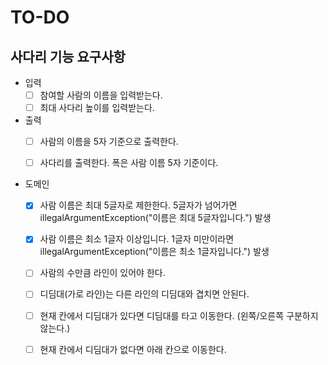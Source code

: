 # TO-DO

## 사다리 기능 요구사항

- 입력
    - [ ] 참여할 사람의 이름을 입력받는다. 
    - [ ] 최대 사다리 높이를 입력받는다.
    
- 출력
    - [ ] 사람의 이름을 5자 기준으로 출력한다.
    - [ ] 사다리를 출력한다. 폭은 사람 이름 5자 기준이다.
  
    
- 도메인
    - [x] 사람 이름은 최대 5글자로 제한한다. 5글자가 넘어가면 illegalArgumentException("이름은 최대 5글자입니다.") 발생
    - [x] 사람 이름은 최소 1글자 이상입니다. 1글자 미만이라면 illegalArgumentException("이름은 최소 1글자입니다.") 발생
    - [ ] 사람의 수만큼 라인이 있어야 한다.
    - [ ] 디딤대(가로 라인)는 다른 라인의 디딤대와 겹치면 안된다.
    - [ ] 현재 칸에서 디딤대가 있다면 디딤대를 타고 이동한다. (왼쪽/오른쪽 구분하지 않는다.)
    - [ ] 현재 칸에서 디딤대가 없다면 아래 칸으로 이동한다.
    